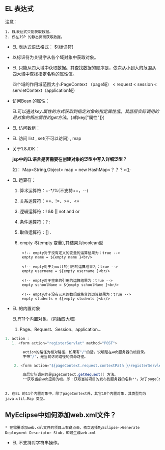 ## EL 表达式

注意：

    1. EL表达式只能获取数据。
    2. 仅在JSP 的静态页面获取数据。

* EL 表达式语法格式： ${标识符}


* 以标识符为关键字从各个域对象中获取对象。

* EL 只能从四大域中获取数据。其查找数据的顺序是，依次从小到大的范围从四大域中查找指定名称的属性值。

    四个域的作用域范围大小:PageContext （page域） < request < session < servletContext（application域）

* 访问Bean 的属性：

    EL可以通过${key.属性}的方式获取到指定对象的指定属性值。其底层实际调用的是对象的相应属性的get 方法。(或${key["属性"]})

* EL 访问数组：

* EL 访问 list , set(不可以访问) , map 


* 关于1.8JDK：

    **jsp中的EL语言是否需要在创建对象的泛型中写入详细泛型？**

    如： Map<String,Object> map = new HashMap<？？？>();


* EL 运算符：

    1.  算术运算符：+-*/%(不支持++，--)
    2.  关系运算符：==、!=、>=、<=
    3.  逻辑运算符：! && || not and or
    4.  条件运算符：? :
    5.  取值运算符：[] .

    6. empty :${empty 变量},其结果为boolean型

            <!-- empty对于没有定义的变量的运算结果为：true -->
            empty name = ${empty name }<br/>
            
            <!-- empty对于为null的引用的运算结果为：true -->
            empty username = ${empty username }<br/>
            
            <!-- empty对于空串的引用的运算结果为：true -->
            empty schoolName = ${empty schoolName }<br/>
            
            <!-- empty对于没有元素的数组或集合的运算结果为：true -->
            empty students = ${empty students }<br/>


* EL 的内置对象

    EL有11个内置对象，(包括四大域)

    1. Page、Request、Session、application...


```java
1. action :
   1. <form action="registerServlet" method="POST">
   
        action的路径为相对路径，如果有"/"的话，说明是在web服务器的根目录。
        不带"/"，是当前访问路径的资源路径。

    2. <form action="${pageContext.request.contextPath }/registerServlet" method="POST">

        底层实际调用的是pageContext.getRequest() 方法。
        **获取当前web应用的根，即：获取当前项目的发布到服务器的名称**。对于pageContext应用最多的。
   
```

    2. 在EL 的11个内置对象中，除了pageContext外，其它10个内置对象，其类型均为java.util.Map 类型。



## MyEclipse中如何添加web.xml文件？
    * 在需要添加web.xml文件的项目上右键点击，依次选择MyEclipse->Generate Deployment Descriptor Stub，即可生成web.xml

* EL 不支持对字符串操作。